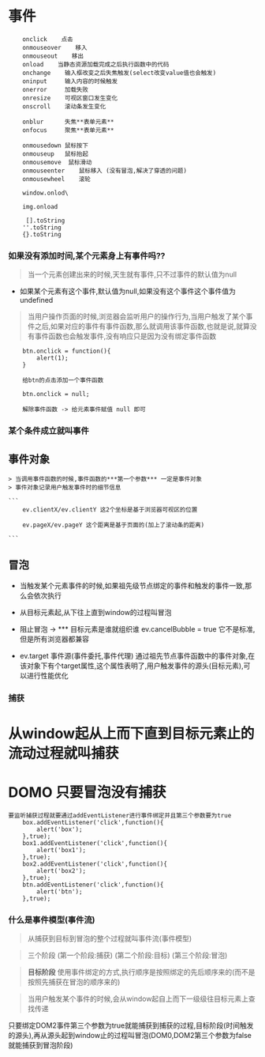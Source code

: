 # 事件

```
    onclick    点击
    onmouseover    移入
    onmouseout    移出
    onload    当静态资源加载完成之后执行函数中的代码
    onchange    输入框改变之后失焦触发(select改变value值也会触发)
    oninput     输入内容的时候触发
    onerror     加载失败
    onresize    可视区窗口发生变化
    onscroll    滚动条发生变化

    onblur      失焦**表单元素**
    onfocus     聚焦**表单元素**

    onmousedown 鼠标按下
    onmouseup   鼠标抬起
    onmousemove  鼠标滑动
    onmouseenter    鼠标移入 (没有冒泡,解决了穿透的问题)
    onmousewheel    滚轮

    window.onlod\

    img.onload

     [].toString
    ''.toString
    {}.toString
```

### 如果没有添加时间,某个元素身上有事件吗??

> 当一个元素创建出来的时候,天生就有事件,只不过事件的默认值为null

- 如果某个元素有这个事件,默认值为null,如果没有这个事件这个事件值为undefined

> 当用户操作页面的时候,浏览器会监听用户的操作行为,当用户触发了某个事件之后,如果对应的事件有事件函数,那么就调用该事件函数,也就是说,就算没有事件函数也会触发事件,没有响应只是因为没有绑定事件函数

```
    btn.onclick = function(){
        alert(1);
    }

    给btn的点击添加一个事件函数
    
    btn.onclick = null;

    解除事件函数 -> 给元素事件赋值 null 即可
```

### 某个条件成立就叫事件

## 事件对象

    > 当调用事件函数的时候,事件函数的***第一个参数*** 一定是事件对象
    > 事件对象记录用户触发事件时的细节信息

    ```
        ev.clientX/ev.clientY 这2个坐标是基于浏览器可视区的位置

        ev.pageX/ev.pageY 这个距离是基于页面的(加上了滚动条的距离)

    ```

## 冒泡

- 当触发某个元素事件的时候,如果祖先级节点绑定的事件和触发的事件一致,那么会依次执行

- 从目标元素起,从下往上直到window的过程叫冒泡

- 阻止冒泡 -> *** 目标元素是谁就组织谁
    ev.cancelBubble = true  它不是标准,但是所有浏览器都兼容

- ev.target  事件源(事件委托,事件代理)
通过祖先节点事件函数中的事件对象,在该对象下有个target属性,这个属性表明了,用户触发事件的源头(目标元素),可以进行性能优化

### 捕获

# 从window起从上而下直到目标元素止的流动过程就叫捕获

# DOMO 只要冒泡没有捕获

```
要监听捕获过程就要通过addEventListener进行事件绑定并且第三个参数要为true
    box.addEventListener('click',function(){
        alert('box');
    },true);
    box1.addEventListener('click',function(){
        alert('box1');
    },true);
    box2.addEventListener('click',function(){
        alert('box2');
    },true);
    btn.addEventListener('click',function(){
        alert('btn');
    },true);
```

### 什么是事件模型(事件流)

> 从捕获到目标到冒泡的整个过程就叫事件流(事件模型)

> 三个阶段 (第一个阶段:捕获) (第二个阶段:目标) (第三个阶段:冒泡)

> **目标阶段** 使用事件绑定的方式,执行顺序是按照绑定的先后顺序来的(而不是按照先捕获在冒泡的顺序来的)

> 当用户触发某个事件的时候,会从window起自上而下一级级往目标元素上查找传递

只要绑定DOM2事件第三个参数为true就能捕获到捕获的过程,目标阶段(时间触发的源头),再从源头起到window止的过程叫冒泡(DOM0,DOM2第三个参数为false就能捕获到冒泡阶段)
